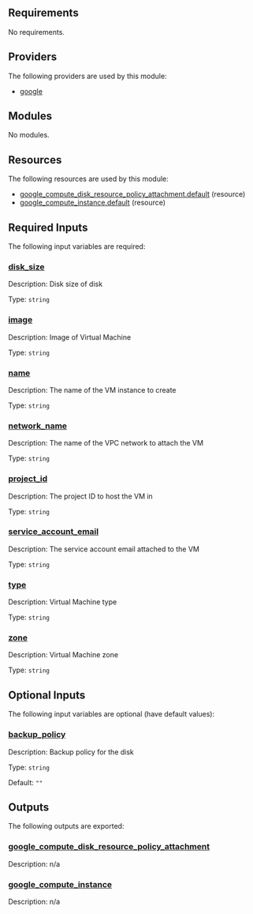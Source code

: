 ## Requirements

No requirements.

## Providers

The following providers are used by this module:

- <a name="provider_google"></a> [google](#provider\_google)

## Modules

No modules.

## Resources

The following resources are used by this module:

- [google_compute_disk_resource_policy_attachment.default](https://registry.terraform.io/providers/hashicorp/google/latest/docs/resources/compute_disk_resource_policy_attachment) (resource)
- [google_compute_instance.default](https://registry.terraform.io/providers/hashicorp/google/latest/docs/resources/compute_instance) (resource)

## Required Inputs

The following input variables are required:

### <a name="input_disk_size"></a> [disk\_size](#input\_disk\_size)

Description: Disk size of disk

Type: `string`

### <a name="input_image"></a> [image](#input\_image)

Description: Image of Virtual Machine

Type: `string`

### <a name="input_name"></a> [name](#input\_name)

Description: The name of the VM instance to create

Type: `string`

### <a name="input_network_name"></a> [network\_name](#input\_network\_name)

Description: The name of the VPC network to attach the VM

Type: `string`

### <a name="input_project_id"></a> [project\_id](#input\_project\_id)

Description: The project ID to host the VM in

Type: `string`

### <a name="input_service_account_email"></a> [service\_account\_email](#input\_service\_account\_email)

Description: The service account email attached to the VM

Type: `string`

### <a name="input_type"></a> [type](#input\_type)

Description: Virtual Machine type

Type: `string`

### <a name="input_zone"></a> [zone](#input\_zone)

Description: Virtual Machine zone

Type: `string`

## Optional Inputs

The following input variables are optional (have default values):

### <a name="input_backup_policy"></a> [backup\_policy](#input\_backup\_policy)

Description: Backup policy for the disk

Type: `string`

Default: `""`

## Outputs

The following outputs are exported:

### <a name="output_google_compute_disk_resource_policy_attachment"></a> [google\_compute\_disk\_resource\_policy\_attachment](#output\_google\_compute\_disk\_resource\_policy\_attachment)

Description: n/a

### <a name="output_google_compute_instance"></a> [google\_compute\_instance](#output\_google\_compute\_instance)

Description: n/a
